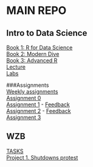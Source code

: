 # MAIN REPO
## Intro to Data Science
[Book 1: R for Data Science](https://adv-r.hadley.nz/)\
[Book 2: Modern Dive](https://moderndive.com/)\
[Book 3: Advanced R](https://adv-r.hadley.nz/)\
[Lecture](https://github.com/Milton0215/lectures)\
[Labs](https://github.com/Milton0215/labs)

###Assignments\
[Weekly assignments](https://github.com/Milton0215/assignments)\
[Assignment 0](https://github.com/intro-to-data-science-23/assignment-0-Milton0215)\
[Assignment 1](https://github.com/intro-to-data-science-23/assignment-1-Milton0215)  - [Feedback](https://github.com/intro-to-data-science-23/assignment-1-Milton0215/pull/1)\
[Assignment 2](https://github.com/intro-to-data-science-23/assignment-2-Milton0215)  - [Feedback](https://github.com/intro-to-data-science-23/assignment-2-Milton0215/pull/1)\
[Assignment 3]()

## WZB
[TASKS](https://github.com/wzb-ipi/tasks)\
[Project 1. Shutdowns protest](https://github.com/ekromark/shutdowns_protest)
